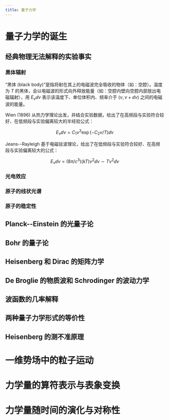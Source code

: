 ```yaml
---
title: 量子力学
---
```


# 量子力学的诞生

## 经典物理无法解释的实验事实

### 黑体辐射

“黑体 (black body)”是指将射在其上的电磁波完全吸收的物体（如：空腔）。温度为 $T$ 的黑体，会以电磁波的形式向外释放能量（如：空腔内壁向空腔内部放出电磁辐射），用 $E_\nu \dd{\nu}$ 表示该温度下、单位体积内、频率介于 $(\nu,\nu+\dd{\nu})$ 之间的电磁波的能量。

Wien (1896) 从热力学理论出发，并结合实验数据，给出了在高频段与实验符合较好、在低频段与实验偏离较大的半经验公式：

$$
E_\nu\dd{\nu}=C_1\nu^3\exp(-C_2\nu/T)\dd{\nu}
$$

Jeans--Rayleigh 基于电磁驻波理论，给出了在低频段与实验符合较好、在高频段与实验偏离较大的公式：

$$
E_\nu\dd{\nu}=(8\pi/c^3)(kT)\nu^2\dd{\nu}\sim T\nu^2\dd{\nu}
$$



### 光电效应

### 原子的线状光谱

### 原子的稳定性

## Planck--Einstein 的光量子论

## Bohr 的量子论

## Heisenberg 和 Dirac 的矩阵力学

## De Broglie 的物质波和 Schrodinger 的波动力学

## 波函数的几率解释

## 两种量子力学形式的等价性

## Heisenberg 的测不准原理

# 一维势场中的粒子运动

# 力学量的算符表示与表象变换

# 力学量随时间的演化与对称性

